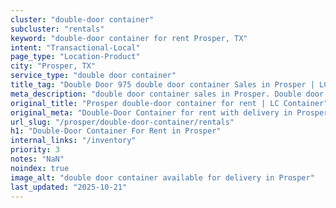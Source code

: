 ```yaml
---
cluster: "double-door container"
subcluster: "rentals"
keyword: "double-door container for rent Prosper, TX"
intent: "Transactional-Local"
page_type: "Location-Product"
city: "Prosper, TX"
service_type: "double door container"
title_tag: "Double Door 975 double door container Sales in Prosper | LC Container"
meta_description: "double door container sales in Prosper. Double door containers for easy access. Fast delivery, competitive pricing. Serving double door container area. Quote ID: EQU. Call (214) 524-4168 for your free quote today."
original_title: "Prosper double-door container for rent | LC Container"
original_meta: "Double-Door Container for rent with delivery in Prosper, TX. LC Container — local Since 2003. Get pricing today."
url_slug: "/prosper/double-door-container/rentals"
h1: "Double-Door Container For Rent in Prosper"
internal_links: "/inventory"
priority: 3
notes: "NaN"
noindex: true
image_alt: "double door container available for delivery in Prosper"
last_updated: "2025-10-21"
---
```


<!-- TODO: Add unique city/inventory copy, images, and internal links here. -->
